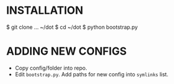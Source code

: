 INSTALLATION
============

  $ git clone ... ~/dot
  $ cd ~/dot
  $ python bootstrap.py

ADDING NEW CONFIGS
==================

* Copy config/folder into repo.
* Edit `bootstrap.py`. Add paths for new config into `symlinks` list.
